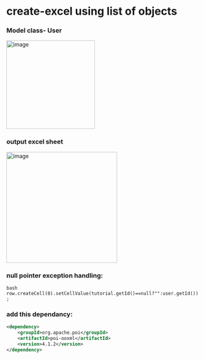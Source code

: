 # create-excel using list of objects
### Model class- User
<img width="231" alt="image" src="https://user-images.githubusercontent.com/57572062/221576228-adbfb952-29a7-4f8f-985f-43743c489df8.png">

### output excel sheet
<img width="289" alt="image" src="https://user-images.githubusercontent.com/57572062/221575830-fe78570c-b1c9-4acb-93b9-e59ed1c78f41.png">

### null pointer exception handling:
```bash row.createCell(0).setCellValue(tutorial.getId()==null?"":user.getId()); ```

### add this dependancy:

```xml
<dependency>
	<groupId>org.apache.poi</groupId>
	<artifactId>poi-ooxml</artifactId>
	<version>4.1.2</version>
</dependency>
```


